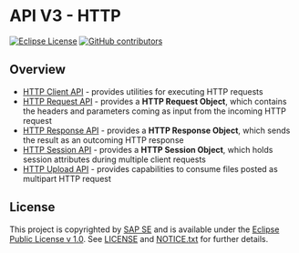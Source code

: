 # API V3 - HTTP

[![Eclipse License](http://img.shields.io/badge/license-Eclipse-brightgreen.svg)](LICENSE)
[![GitHub contributors](https://img.shields.io/github/contributors/dirigiblelabs/api-v3-http.svg)](https://github.com/dirigiblelabs/api-v3-http/graphs/contributors)

## Overview

* [HTTP Client API](http://www.dirigible.io/api/http_client.html) - provides utilities for executing HTTP requests
* [HTTP Request API](http://www.dirigible.io/api/http_request.html) - provides a **HTTP Request Object**, which contains the headers and parameters coming as input from the incoming HTTP request
* [HTTP Response API](http://www.dirigible.io/api/http_response.html) - provides a **HTTP Response Object**, which sends the result as an outcoming HTTP response
* [HTTP Session API](http://www.dirigible.io/api/http_session.html) - provides а **HTTP Session Object**, which holds session attributes during multiple client requests
* [HTTP Upload API](http://www.dirigible.io/api/http_upload.html) - provides capabilities to consume files posted as multipart HTTP request

## License

This project is copyrighted by [SAP SE](http://www.sap.com/) and is available under the [Eclipse Public License v 1.0](https://www.eclipse.org/legal/epl-v10.html). See [LICENSE](LICENSE) and [NOTICE.txt](NOTICE.txt) for further details.
